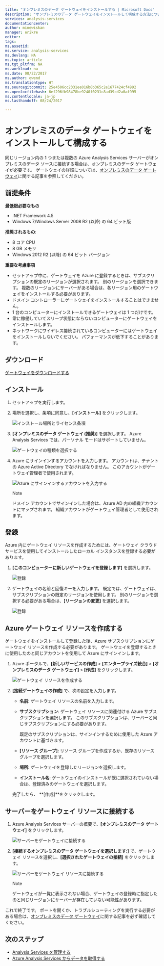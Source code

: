```yaml
---
title: "オンプレミスのデータ ゲートウェイをインストールする | Microsoft Docs"
description: "オンプレミスのデータ ゲートウェイをインストールして構成する方法について説明します。"
services: analysis-services
documentationcenter: 
author: minewiskan
manager: erikre
editor: 
tags: 
ms.assetid: 
ms.service: analysis-services
ms.devlang: NA
ms.topic: article
ms.tgt_pltfrm: NA
ms.workload: na
ms.date: 08/22/2017
ms.author: owend
ms.translationtype: HT
ms.sourcegitcommit: 25e4506cc2331ee016b8b365c2e1677424cf4992
ms.openlocfilehash: 6ef296fb98478be9240f0231c8ad39cd2a0af995
ms.contentlocale: ja-jp
ms.lasthandoff: 08/24/2017

---
```

# <a name="install-and-configure-an-on-premises-data-gateway"></a>オンプレミスのデータ ゲートウェイをインストールして構成する
同じリージョン内の 1 つまたは複数の Azure Analysis Services サーバーがオンプレミスのデータ ソースに接続する場合は、オンプレミスのデータ ゲートウェイが必要です。 ゲートウェイの詳細については、[オンプレミスのデータ ゲートウェイ](analysis-services-gateway.md)に関する記事を参照してください。

## <a name="prerequisites"></a>前提条件
**最低限必要なもの**

* .NET Framework 4.5
* Windows 7/Windows Server 2008 R2 (以降) の 64 ビット版

**推奨されるもの:**

* 8 コア CPU
* 8 GB メモリ
* Windows 2012 R2 (以降) の 64 ビット バージョン

**重要な考慮事項**

* セットアップ中に、ゲートウェイを Azure に登録するときは、サブスクリプションの既定のリージョンが選択されます。 別のリージョンを選択できます。 複数のリージョンにサーバーがある場合は、各リージョン用のゲートウェイをインストールする必要があります。 
* ドメイン コントローラーにゲートウェイをインストールすることはできません。
* 1 台のコンピューターにインストールできるゲートウェイは 1 つだけです。
* 常に稼働していてスリープ状態にならないコンピューターにゲートウェイをインストールします。
* ネットワークにワイヤレス接続されているコンピューターにはゲートウェイをインストールしないでください。 パフォーマンスが低下することがあります。


## <a name="download"></a>ダウンロード
 [ゲートウェイをダウンロードする](https://aka.ms/azureasgateway)

## <a name="install"></a>インストール

1. セットアップを実行します。

2. 場所を選択し、条項に同意し、**[インストール]** をクリックします。

   ![インストール場所とライセンス条項](media/analysis-services-gateway-install/aas-gateway-installer-accept.png)

3. **[オンプレミスのデータ ゲートウェイ (推奨)]** を選択します。 Azure Analysis Services では、パーソナル モードはサポートしていません。

   ![ゲートウェイの種類を選択する](media/analysis-services-gateway-install/aas-gateway-installer-shared.png)

4. Azure にサインインするアカウントを入力します。 アカウントは、テナントの Azure Active Directory でなければなりません。 このアカウントがゲートウェイ管理者で使用されます。 

   ![Azure にサインインするアカウントを入力する](media/analysis-services-gateway-install/aas-gateway-installer-account.png)

   > [!NOTE]
   > ドメイン アカウントでサインインした場合は、Azure AD 内の組織アカウントにマップされます。 組織アカウントがゲートウェイ管理者として使用されます。

## <a name="register"></a>登録
Azure 内にゲートウェイ リソースを作成するためには、ゲートウェイ クラウド サービスを使用してインストールしたローカル インスタンスを登録する必要があります。 

1.  **[このコンピューターに新しいゲートウェイを登録します]** を選択します。

    ![登録](media/analysis-services-gateway-install/aas-gateway-register-new.png)

2. ゲートウェイの名前と回復キーを入力します。 既定では、ゲートウェイは、サブスクリプションの既定のリージョンを使用します。 別のリージョンを選択する必要がある場合は、**[リージョンの変更]** を選択します。

   ![登録](media/analysis-services-gateway-install/aas-gateway-register-name.png)


## <a name="create-resource"></a>Azure ゲートウェイ リソースを作成する
ゲートウェイをインストールして登録した後、Azure サブスクリプションにゲートウェイ リソースを作成する必要があります。 ゲートウェイを登録するときに使用したのと同じアカウントを使用して Azure にサインインします。

1. Azure ポータルで、**[新しいサービスの作成]** > **[エンタープライズ統合]** > **[オンプレミスのデータ ゲートウェイ]** > **[作成]** をクリックします。

   ![ゲートウェイ リソースを作成する](media/analysis-services-gateway-install/aas-gateway-new-azure-resource.png)

2. **[接続ゲートウェイの作成]** で、次の設定を入力します。

    * **名前**: ゲートウェイ リソースの名前を入力します。 

    * **サブスクリプション**: ゲートウェイ リソースに関連付ける Azure サブスクリプションを選択します。 
    このサブスクリプションは、サーバーと同じサブスクリプションにする必要があります。
   
      既定のサブスクリプションは、サインインするために使用した Azure アカウントに基づきます。

    * **[リソース グループ]**: リソース グループを作成するか、既存のリソース グループを選択します。

    * **場所**: ゲートウェイを登録したリージョンを選択します。

    * **インストール名**: ゲートウェイのインストールが既に選択されていない場合は、登録済みのゲートウェイを選択します。 

    完了したら、 **[作成]**をクリックします。

## <a name="connect-servers"></a>サーバーをゲートウェイ リソースに接続する

1. Azure Analysis Services サーバーの概要で、**[オンプレミスのデータ ゲートウェイ]** をクリックします。

   ![サーバーをゲートウェイに接続する](media/analysis-services-gateway-install/aas-gateway-connect-server.png)

2. **[接続するオンプレミスのデータ ゲートウェイを選択します:]** で、ゲートウェイ リソースを選択し、**[選択されたゲートウェイの接続]** をクリックします。

   ![サーバーをゲートウェイ リソースに接続する](media/analysis-services-gateway-install/aas-gateway-connect-resource.png)

    > [!NOTE]
    > ゲートウェイが一覧に表示されない場合、ゲートウェイの登録時に指定したのと同じリージョンにサーバーが存在していない可能性があります。 

これで終了です。 ポートを開くか、トラブルシューティングを実行する必要がある場合は、[オンプレミスのデータ ゲートウェイ](analysis-services-gateway.md)に関する記事を必ず確認してください。

## <a name="next-steps"></a>次のステップ
* [Analysis Services を管理する](analysis-services-manage.md)   
* [Azure Analysis Services からデータを取得する](analysis-services-connect.md)

